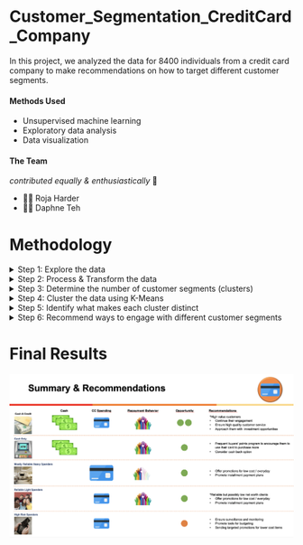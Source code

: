 # Customer_Segmentation_CreditCard_Company
In this project, we analyzed the data for 8400 individuals from a credit card company to make recommendations on how to target different customer segments.

#### Methods Used ####
* Unsupervised machine learning
* Exploratory data analysis
* Data visualization

#### The Team ####
_contributed equally & enthusiastically_ 💪

* 🙋‍♀️ Roja Harder 
* 🙋‍♀️ Daphne Teh

# Methodology

<details>
<summary> Step 1: Explore the data </summary>
      <br>
      <p>   Understand what the different features in the dataset mean</p>
      <p>   Identify features with missing values</p>
      <p>   Analyze the distribution of and relationship between the features (descriptive statistics + visualization)</p>
</details>

<details>   
<summary> Step 2: Process & Transform the data </summary>  
  <br>
  <p>   Impute missing values</p>
  <p>   Log transform the features</p>
</details>

<details>
<summary> Step 3: Determine the number of customer segments (clusters) </summary>
  <br>
  <p>   Use the Elbow method & Silhouette Scores</p>
  <p>   Leverage different methods for visualization & dimensionality reduction (TSANE & PCA)</p>
<img width="1274" alt="Elbow_Number_Clusters" src="https://github.com/daphteh/Customer_Segmentation_CreditCard_Company/blob/e0989a2d6516a2678311a63c9c3a04dcb983fdb5/Report_Images/Elbow_Number_Clusters.png">
</details>

<details>
<summary> Step 4: Cluster the data using K-Means</summary>  
 <br>
<img width="1274" alt="Customer_Segments_Clusters" src="https://user-images.githubusercontent.com/116262236/213372327-3844e2c7-f67c-4995-9276-561e32ba8bba.png">
</details>
 
<details>
<summary> Step 5: Identify what makes each cluster distinct</summary>
   <br>
   <p>   Interpret using visualization & the clusters' descriptive statistics</p>
</details>

<details>
<summary> Step 6: Recommend ways to engage with different customer segments</summary>
  <br>
  <p>   Consider how the credit card company can enhance their B2C business while mitigating the risks associated with differernt customer segments</p>
</details>

# Final Results
<img width="1274" alt="Summary_n_Recommendations" src="https://github.com/daphteh/Customer_Segmentation_CreditCard_Company/blob/831f753ea51994d73b7265ccb26a3da66dc0191f/Summary_n_Recommendations.png">
